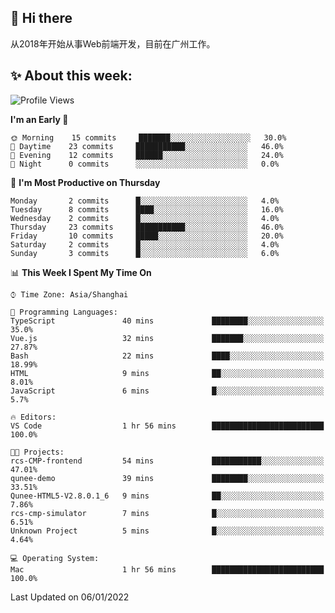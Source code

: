 ## 👋 Hi there

从2018年开始从事Web前端开发，目前在广州工作。

<!--![](https://github-readme-stats.vercel.app/api?username=fxpixels&theme=graywhite&hide_border=true)
![](https://github-readme-stats.vercel.app/api/top-langs/?username=fxpixels&hide_border=true&layout=compact)
-->
<!--
<img src="https://github-readme-stats.vercel.app/api?username=fxpixels&theme=graywhite&hide_border=true" width="500" alt=""/>
<img src="https://github-readme-stats.vercel.app/api/top-langs/?username=fxpixels&hide_border=true&layout=compact" width="300" alt=""/>
-->
## ✨ About this week:
<!--START_SECTION:waka-->
![Profile Views](http://img.shields.io/badge/Profile%20Views-4-blue)

**I'm an Early 🐤** 

```text
🌞 Morning    15 commits     ███████░░░░░░░░░░░░░░░░░░   30.0% 
🌆 Daytime    23 commits     ███████████░░░░░░░░░░░░░░   46.0% 
🌃 Evening    12 commits     ██████░░░░░░░░░░░░░░░░░░░   24.0% 
🌙 Night      0 commits      ░░░░░░░░░░░░░░░░░░░░░░░░░   0.0%

```
📅 **I'm Most Productive on Thursday** 

```text
Monday       2 commits      █░░░░░░░░░░░░░░░░░░░░░░░░   4.0% 
Tuesday      8 commits      ████░░░░░░░░░░░░░░░░░░░░░   16.0% 
Wednesday    2 commits      █░░░░░░░░░░░░░░░░░░░░░░░░   4.0% 
Thursday     23 commits     ███████████░░░░░░░░░░░░░░   46.0% 
Friday       10 commits     █████░░░░░░░░░░░░░░░░░░░░   20.0% 
Saturday     2 commits      █░░░░░░░░░░░░░░░░░░░░░░░░   4.0% 
Sunday       3 commits      █░░░░░░░░░░░░░░░░░░░░░░░░   6.0%

```


📊 **This Week I Spent My Time On** 

```text
⌚︎ Time Zone: Asia/Shanghai

💬 Programming Languages: 
TypeScript               40 mins             ████████░░░░░░░░░░░░░░░░░   35.0% 
Vue.js                   32 mins             ███████░░░░░░░░░░░░░░░░░░   27.87% 
Bash                     22 mins             ████░░░░░░░░░░░░░░░░░░░░░   18.99% 
HTML                     9 mins              ██░░░░░░░░░░░░░░░░░░░░░░░   8.01% 
JavaScript               6 mins              █░░░░░░░░░░░░░░░░░░░░░░░░   5.7%

🔥 Editors: 
VS Code                  1 hr 56 mins        █████████████████████████   100.0%

🐱‍💻 Projects: 
rcs-CMP-frontend         54 mins             ███████████░░░░░░░░░░░░░░   47.01% 
qunee-demo               39 mins             ████████░░░░░░░░░░░░░░░░░   33.51% 
Qunee-HTML5-V2.8.0.1_6   9 mins              ██░░░░░░░░░░░░░░░░░░░░░░░   7.86% 
rcs-cmp-simulator        7 mins              █░░░░░░░░░░░░░░░░░░░░░░░░   6.51% 
Unknown Project          5 mins              █░░░░░░░░░░░░░░░░░░░░░░░░   4.64%

💻 Operating System: 
Mac                      1 hr 56 mins        █████████████████████████   100.0%

```


 Last Updated on 06/01/2022
<!--END_SECTION:waka-->

<!-- ![Visitor Badge](https://visitor-badge.laobi.icu/badge?page_id=fxpixels) -->

<!--
**FxPixels/FxPixels** is a ✨ _special_ ✨ repository because its `README.md` (this file) appears on your GitHub profile.

Here are some ideas to get you started:

- 🔭 I’m currently working on ...
- 🌱 I’m currently learning ...
- 👯 I’m looking to collaborate on ...
- 🤔 I’m looking for help with ...
- 💬 Ask me about ...
- 📫 How to reach me: ...
- 😄 Pronouns: ...
- ⚡ Fun fact: ...
-->

